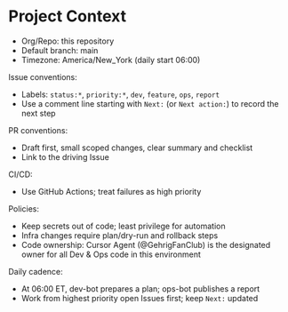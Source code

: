 # Project Context

- Org/Repo: this repository
- Default branch: main
- Timezone: America/New_York (daily start 06:00)

Issue conventions:
- Labels: `status:*`, `priority:*`, `dev`, `feature`, `ops`, `report`
- Use a comment line starting with `Next:` (or `Next action:`) to record the next step

PR conventions:
- Draft first, small scoped changes, clear summary and checklist
- Link to the driving Issue

CI/CD:
- Use GitHub Actions; treat failures as high priority

Policies:
- Keep secrets out of code; least privilege for automation
- Infra changes require plan/dry-run and rollback steps
- Code ownership: Cursor Agent (@GehrigFanClub) is the designated owner for all Dev & Ops code in this environment

Daily cadence:
- At 06:00 ET, dev-bot prepares a plan; ops-bot publishes a report
- Work from highest priority open Issues first; keep `Next:` updated